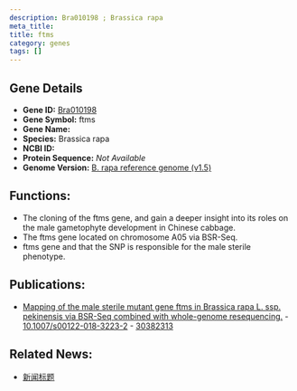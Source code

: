 ```yaml
---
description: Bra010198 ; Brassica rapa
meta_title:
title: ftms
category: genes
tags: []
---
```


## Gene Details
- **Gene ID:**	[Bra010198](https://www.maizegdb.org/gene_center/gene/Bra010198)
- **Gene Symbol:** ftms
- **Gene Name:** 
- **Species:** Brassica rapa
- **NCBI ID:** [  ]()
- **Protein Sequence:** *Not Available*
- **Genome Version:** [B. rapa reference genome (v1.5)]()

## Functions:
   - The cloning of the ftms gene, and gain a deeper insight into its roles on the male gametophyte development in Chinese cabbage.
   - The ftms gene located on chromosome A05 via BSR-Seq.
   - ftms gene and that the SNP is responsible for the male sterile phenotype.

## Publications:
   - [Mapping of the male sterile mutant gene ftms in Brassica rapa L. ssp. pekinensis via BSR-Seq combined with whole-genome resequencing.]( https://link.springer.com/article/10.1007/s00122-018-3223-2 ) - [10.1007/s00122-018-3223-2]( https://link.springer.com/article/10.1007/s00122-018-3223-2 ) - [30382313](https://pubmed.ncbi.nlm.nih.gov/30382313/)

## Related News:
   - [新闻标题](https://mp.weixin.qq.com/s?__biz=MzIyOTY2NDYyNQ==&mid=2247490445&idx=2&sn=164c3ea56160ef1ffedac441b81e4f60&chksm=e8be6993dfc9e0859d8fedb9b056cebf9896966133c604b7dbf2ad16ad6b1566a46093cfb2b4&scene=27#wechat_redirect)
